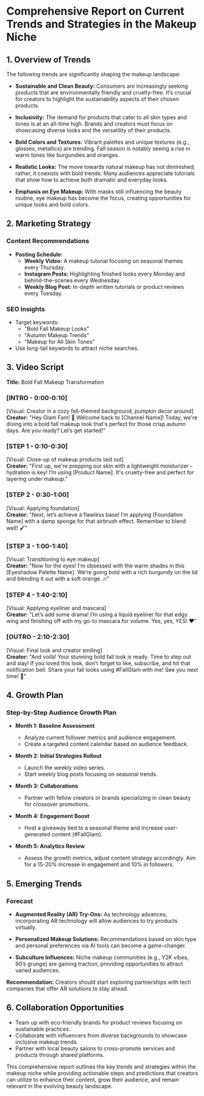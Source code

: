 # Comprehensive Report on Current Trends and Strategies in the Makeup Niche

## 1. Overview of Trends
The following trends are significantly shaping the makeup landscape:

- **Sustainable and Clean Beauty:** Consumers are increasingly seeking products that are environmentally friendly and cruelty-free. It’s crucial for creators to highlight the sustainability aspects of their chosen products.

- **Inclusivity:** The demand for products that cater to all skin types and tones is at an all-time high. Brands and creators must focus on showcasing diverse looks and the versatility of their products.

- **Bold Colors and Textures:** Vibrant palettes and unique textures (e.g., glosses, metallics) are trending. Fall season is notably seeing a rise in warm tones like burgundies and oranges.

- **Realistic Looks:** The move towards natural makeup has not diminished; rather, it coexists with bold trends. Many audiences appreciate tutorials that show how to achieve both dramatic and everyday looks.

- **Emphasis on Eye Makeup:** With masks still influencing the beauty routine, eye makeup has become the focus, creating opportunities for unique looks and bold colors.

## 2. Marketing Strategy
### Content Recommendations
- **Posting Schedule:**
  - **Weekly Video:** A makeup tutorial focusing on seasonal themes every Thursday.
  - **Instagram Posts:** Highlighting finished looks every Monday and behind-the-scenes every Wednesday.
  - **Weekly Blog Post:** In-depth written tutorials or product reviews every Tuesday.
  
### SEO Insights
- Target keywords: 
  - "Bold Fall Makeup Looks" 
  - "Autumn Makeup Trends"
  - "Makeup for All Skin Tones"
- Use long-tail keywords to attract niche searches.

## 3. Video Script
**Title:** Bold Fall Makeup Transformation

### [INTRO - 0:00-0:10]
[Visual: Creator in a cozy fall-themed background, pumpkin decor around]  
**Creator:** "Hey Glam Fam! 🍂 Welcome back to [Channel Name]! Today, we're diving into a bold fall makeup look that's perfect for those crisp autumn days. Are you ready? Let’s get started!" 

### [STEP 1 - 0:10-0:30]
[Visual: Close-up of makeup products laid out]  
**Creator:** "First up, we're prepping our skin with a lightweight moisturizer - hydration is key! I’m using [Product Name]. It's cruelty-free and perfect for layering under makeup."

### [STEP 2 - 0:30-1:00]
[Visual: Applying foundation]  
**Creator:** "Next, let’s achieve a flawless base! I’m applying [Foundation Name] with a damp sponge for that airbrush effect. Remember to blend well! 🖌️"

### [STEP 3 - 1:00-1:40]
[Visual: Transitioning to eye makeup]  
**Creator:** "Now for the eyes! I'm obsessed with the warm shades in this [Eyeshadow Palette Name]. We’re going bold with a rich burgundy on the lid and blending it out with a soft orange. 🔥"

### [STEP 4 - 1:40-2:10]
[Visual: Applying eyeliner and mascara]  
**Creator:** "Let’s add some drama! I’m using a liquid eyeliner for that edgy wing and finishing off with my go-to mascara for volume. Yes, yes, YES! ❤️"

### [OUTRO - 2:10-2:30]
[Visual: Final look and creator smiling]  
**Creator:** "And voilà! Your stunning bold fall look is ready. Time to step out and slay! If you loved this look, don't forget to like, subscribe, and hit that notification bell. Share your fall looks using #FallGlam with me! See you next time! 🌟"

## 4. Growth Plan
### Step-by-Step Audience Growth Plan
- **Month 1: Baseline Assessment**
  - Analyze current follower metrics and audience engagement.
  - Create a targeted content calendar based on audience feedback.

- **Month 2: Initial Strategies Rollout**
  - Launch the weekly video series.
  - Start weekly blog posts focusing on seasonal trends.

- **Month 3: Collaborations**
  - Partner with fellow creators or brands specializing in clean beauty for crossover promotions.

- **Month 4: Engagement Boost**
  - Host a giveaway tied to a seasonal theme and increase user-generated content (#FallGlam).

- **Month 5: Analytics Review**
  - Assess the growth metrics, adjust content strategy accordingly. Aim for a 15-20% increase in engagement and 10% in followers.

## 5. Emerging Trends
### Forecast
- **Augmented Reality (AR) Try-Ons:** As technology advances, incorporating AR technology will allow audiences to try products virtually.

- **Personalized Makeup Solutions:** Recommendations based on skin type and personal preferences via AI tools can become a game-changer.

- **Subculture Influences:** Niche makeup communities (e.g., Y2K vibes, 90’s grunge) are gaining traction, providing opportunities to attract varied audiences.

**Recommendation:** Creators should start exploring partnerships with tech companies that offer AR solutions to stay ahead.

## 6. Collaboration Opportunities
- Team up with eco-friendly brands for product reviews focusing on sustainable practices.
- Collaborate with influencers from diverse backgrounds to showcase inclusive makeup trends.
- Partner with local beauty salons to cross-promote services and products through shared platforms.

This comprehensive report outlines the key trends and strategies within the makeup niche while providing actionable steps and predictions that creators can utilize to enhance their content, grow their audience, and remain relevant in the evolving beauty landscape.